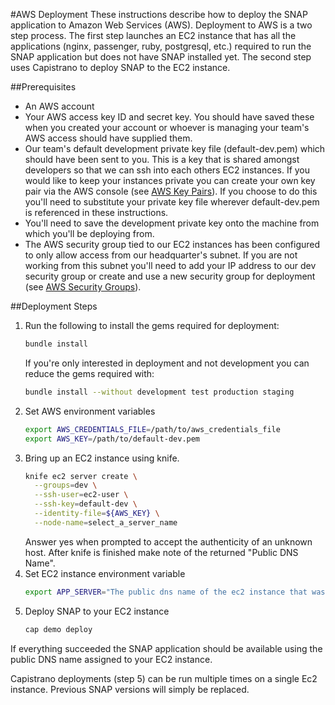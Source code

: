 #AWS Deployment
These instructions describe how to deploy the SNAP application to Amazon Web Services (AWS).  Deployment to AWS is a two step process.  The first step launches an EC2 instance that has all the applications (nginx, passenger, ruby, postgresql, etc.) required to run the SNAP application but does not have SNAP installed yet. The second step uses Capistrano to deploy SNAP to the EC2 instance.

##Prerequisites
- An AWS account
- Your AWS access key ID and secret key.  You should have saved these when you created your account or whoever is managing your team's AWS access should have supplied them.
- Our team's default development private key file (default-dev.pem) which should have been sent to you.  This is a key that is shared amongst developers so that we can ssh into each others EC2 instances.  If you would like to keep your instances private you can create your own key pair via the AWS console (see [AWS Key Pairs]).  If you choose to do this you'll need to substitute your private key file wherever default-dev.pem is referenced in these instructions.
- You'll need to save  the development private key onto the machine from which you'll be deploying from.
- The AWS security group tied to our EC2 instances has been configured to only allow access from our headquarter's subnet.  If you are not working from this subnet you'll need to add your IP address to our dev security group or create and use a new security group for deployment (see [AWS Security Groups]).

##Deployment Steps
1. Run the following to install the gems required for deployment:
   ```sh
   bundle install
   ```
   If you're only interested in deployment and not development you can reduce the gems required with:
   ```sh
   bundle install --without development test production staging
   ```
2. Set AWS environment variables
   ```sh
   export AWS_CREDENTIALS_FILE=/path/to/aws_credentials_file
   export AWS_KEY=/path/to/default-dev.pem
   ```
3. Bring up an EC2 instance using knife.
   ```sh
   knife ec2 server create \
     --groups=dev \
     --ssh-user=ec2-user \
     --ssh-key=default-dev \
     --identity-file=${AWS_KEY} \
     --node-name=select_a_server_name
   ```
   Answer yes when prompted to accept the authenticity of an unknown host.
   After knife is finished make note of the returned "Public DNS Name". 
4. Set EC2 instance environment variable
   ```sh
   export APP_SERVER="The public dns name of the ec2 instance that was just created"
   ```
5. Deploy SNAP to your EC2 instance
   ```sh
   cap demo deploy
   ```

If everything succeeded the SNAP application should be available using the public DNS name assigned to your EC2 instance.

Capistrano deployments (step 5) can be run multiple times on a single Ec2 instance.  Previous SNAP versions will simply be replaced.



[AWS Key Pairs]:http://docs.aws.amazon.com/AWSEC2/latest/UserGuide/ec2-key-pairs.html#having-ec2-create-your-key-pair
[AWS Security Groups]:http://docs.aws.amazon.com/AWSEC2/latest/UserGuide/using-network-security.html#adding-security-group-rule
